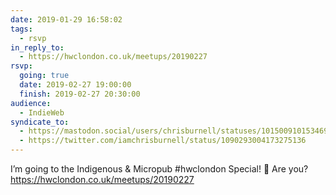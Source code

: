 ```yaml
---
date: 2019-01-29 16:58:02
tags:
  - rsvp
in_reply_to:
  - https://hwclondon.co.uk/meetups/20190227
rsvp:
  going: true
  date: 2019-02-27 19:00:00
  finish: 2019-02-27 20:30:00
audience:
  - IndieWeb
syndicate_to:
  - https://mastodon.social/users/chrisburnell/statuses/101500910153469485
  - https://twitter.com/iamchrisburnell/status/1090293004173275136
---
```


I’m going to the Indigenous & Micropub #hwclondon Special! 🎉 Are you? <a href="https://hwclondon.co.uk/meetups/20190227" rel="external">https://hwclondon.co.uk/meetups/20190227</a>
